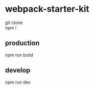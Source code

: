 # webpack-starter-kit
  git clone<br>
  npm i<br>
## production<br>
  npm run build<br>
## develop<br>
  npm run dev<br>
